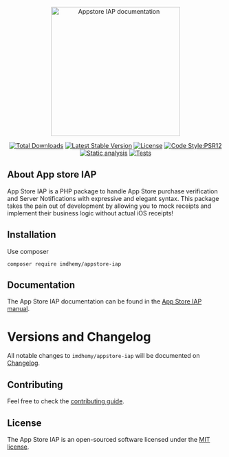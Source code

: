 <p align="center">
<a href="https://imdhemy.com/laravel-iap-docs/docs/appstore-iap/intro"><img src="logo.png"  alt="Appstore IAP documentation" width="300"/></a>
</p>

<p align="center">
<a href="https://packagist.org/packages/imdhemy/appstore-iap"><img src="https://img.shields.io/packagist/dt/imdhemy/appstore-iap" alt="Total Downloads"></a>
<a href="https://packagist.org/packages/imdhemy/appstore-iap"><img src="https://img.shields.io/packagist/v/imdhemy/appstore-iap" alt="Latest Stable Version"></a>
<a href="https://packagist.org/packages/imdhemy/appstore-iap"><img src="https://img.shields.io/packagist/l/imdhemy/appstore-iap" alt="License"></a>
<a href="https://github.com/imdhemy/appstore-iap/actions/workflows/code-style.yml"><img src="https://github.com/imdhemy/appstore-iap/actions/workflows/code-style.yml/badge.svg" alt="Code Style:PSR12"></a>
<a href="https://github.com/imdhemy/appstore-iap/actions/workflows/code-analysis.yml"><img 
src="https://github.com/imdhemy/appstore-iap/actions/workflows/code-analysis.yml/badge.svg" alt="Static analysis"></a>
<a href="https://github.com/imdhemy/appstore-iap/actions/workflows/tests.yml"><img 
src="https://github.com/imdhemy/appstore-iap/actions/workflows/tests.yml/badge.svg" alt="Tests"></a>
</p>


## About App store IAP

App Store IAP is a PHP package to handle App Store purchase verification and Server Notifications with expressive and
elegant syntax. This package takes the pain out of development by allowing you to mock receipts and implement their
business logic without actual iOS receipts!

## Installation

Use composer

```
composer require imdhemy/appstore-iap
```

## Documentation

The App Store IAP documentation can be found in
the [App Store IAP manual](https://imdhemy.com/laravel-iap-docs/docs/category/app-store).

# Versions and Changelog
All notable changes to `imdhemy/appstore-iap` will be documented on [Changelog](.github/CHANGELOG.md).

## Contributing

Feel free to check the [contributing guide](.github/CONTRIBUTING.md).

## License

The App Store IAP is an open-sourced software licensed under the [MIT license](./LICENSE.md).
